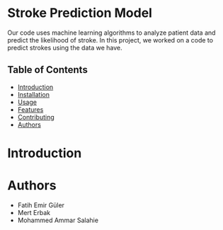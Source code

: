 # Stroke Prediction Model
Our code uses machine learning algorithms to analyze patient data and predict the likelihood of stroke. In this project, we worked on a code to predict strokes using the data we have.

## Table of Contents

- [Introduction](#Introduction)
- [Installation](#installation)
- [Usage](#usage)
- [Features](#features)
- [Contributing](#contributing)
- [Authors](#authors)

# Introduction



# Authors
- Fatih Emir Güler
- Mert Erbak 
- Mohammed Ammar Salahie

